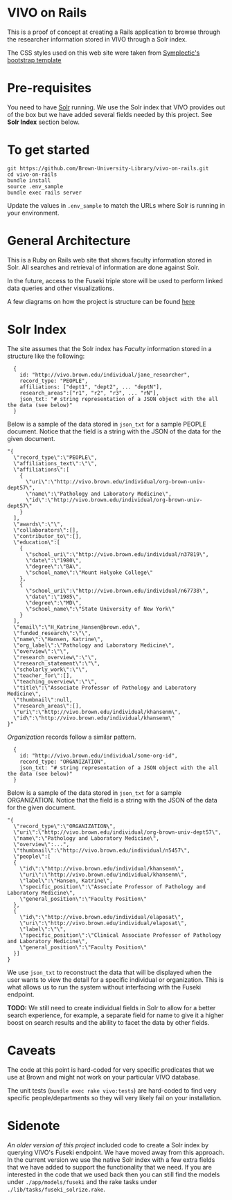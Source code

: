 # VIVO on Rails
This is a proof of concept at creating a Rails application to browse through the
researcher information stored in VIVO through a Solr index.

The CSS styles used on this web site were taken from
[Symplectic's bootstrap template](https://www.digital-science.com/blog/news/introducing-bootstrapped-vivo-symplectic-reimagines-vivo-research-profile-design/)


# Pre-requisites
You need to have [Solr](http://lucene.apache.org/solr/) running. We use the
Solr index that VIVO provides out of the box but we have added several fields
needed by this project. See **Solr Index** section below.


# To get started
```
git https://github.com/Brown-University-Library/vivo-on-rails.git
cd vivo-on-rails
bundle install
source .env_sample
bundle exec rails server
```

Update the values in `.env_sample` to match the URLs where Solr is running in
your environment.


# General Architecture
This is a Ruby on Rails web site that shows faculty information stored in Solr.
All searches and retrieval of information are done against Solr.

In the future, access to the Fuseki triple store will be used to perform linked
data queries and other visualizations.

A few diagrams on how the project is structure can be found
[here](https://docs.google.com/presentation/d/1eXatLlX-VOkjPeJqYRZ7AhzkMK96XrQfykX1rvDdJKE/edit?usp=sharing)


# Solr Index
The site assumes that the Solr index has *Faculty* information stored in a
structure like the following:

````
  {
    id: "http://vivo.brown.edu/individual/jane_researcher",
    record_type: "PEOPLE",
    affiliations: ["dept1", "dept2", ... "deptN"],
    research_areas":["r1", "r2", "r3", ... "rN"],
    json_txt: "# string representation of a JSON object with the all the data (see below)"
  }
````

Below is a sample of the data stored in `json_txt` for a sample PEOPLE document.
Notice that the field is a string with the JSON of the data for the given
document.

```
"{
  \"record_type\":\"PEOPLE\",
  \"affiliations_text\":\"\",
  \"affiliations\":[
    {
      \"uri\":\"http://vivo.brown.edu/individual/org-brown-univ-dept57\",
      \"name\":\"Pathology and Laboratory Medicine\",
      \"id\":\"http://vivo.brown.edu/individual/org-brown-univ-dept57\"
    }
  ],
  \"awards\":\"\",
  \"collaborators\":[],
  \"contributor_to\":[],
  \"education\":[
    {
      \"school_uri\":\"http://vivo.brown.edu/individual/n37819\",
      \"date\":\"1980\",
      \"degree\":\"BA\",
      \"school_name\":\"Mount Holyoke College\"
    },
    {
      \"school_uri\":\"http://vivo.brown.edu/individual/n67738\",
      \"date\":\"1985\",
      \"degree\":\"MD\",
      \"school_name\":\"State University of New York\"
    }
  ],
  \"email\":\"H_Katrine_Hansen@brown.edu\",
  \"funded_research\":\"\",
  \"name\":\"Hansen, Katrine\",
  \"org_label\":\"Pathology and Laboratory Medicine\",
  \"overview\":\"\",
  \"research_overview\":\"\",
  \"research_statement\":\"\",
  \"scholarly_work\":\"\",
  \"teacher_for\":[],
  \"teaching_overview\":\"\",
  \"title\":\"Associate Professor of Pathology and Laboratory Medicine\",
  \"thumbnail\":null,
  \"research_areas\":[],
  \"uri\":\"http://vivo.brown.edu/individual/khansenm\",
  \"id\":\"http://vivo.brown.edu/individual/khansenm\"
}"
```

*Organization* records follow a similar pattern.

````
  {
    id: "http://vivo.brown.edu/individual/some-org-id",
    record_type: "ORGANIZATION",
    json_txt: "# string representation of a JSON object with the all the data (see below)"
  }
````

Below is a sample of the data stored in `json_txt` for a sample ORGANIZATION.
Notice that the field is a string with the JSON of the data for the given
document.

```
"{
  \"record_type\":\"ORGANIZATION\",
  \"uri\":\"http://vivo.brown.edu/individual/org-brown-univ-dept57\",
  \"name\":\"Pathology and Laboratory Medicine\",
  \"overview\":...",
  \"thumbnail\":\"http://vivo.brown.edu/individual/n5457\",
  \"people\":[
  {
    \"id\":\"http://vivo.brown.edu/individual/khansenm\",
    \"uri\":\"http://vivo.brown.edu/individual/khansenm\",
    \"label\":\"Hansen, Katrine\",
    \"specific_position\":\"Associate Professor of Pathology and Laboratory Medicine\",
    \"general_position\":\"Faculty Position\"
  },
  {
    \"id\":\"http://vivo.brown.edu/individual/elaposat\",
    \"uri\":\"http://vivo.brown.edu/individual/elaposat\",
    \"label\":\"\",
    \"specific_position\":\"Clinical Associate Professor of Pathology and Laboratory Medicine\",
    \"general_position\":\"Faculty Position\"
  }]
}
```

We use `json_txt` to reconstruct the data that will be displayed when the user
wants to view the detail for a specific individual or organization. This is what
allows us to run the system without interfacing with the Fuseki endpoint.

**TODO:** We still need to create individual fields in Solr to allow for a better
search experience, for example, a separate field for name to give it a higher
boost on search results and the ability to facet the data by other fields.


# Caveats
The code at this point is hard-coded for very specific predicates that we use
at Brown and might not work on your particular VIVO database.

The unit tests (`bundle exec rake vivo:tests`) are hard-coded to find very
specific people/departments so they will very likely fail on your installation.


# Sidenote
*An older version of this project* included code to create a Solr index by querying
VIVO's Fuseki endpoint. We have moved away from this approach. In the current
version we use the native Solr index with a few extra fields that we have added
to support the functionality that we need. If you are interested in the code
that we used back then you can still find the models under
`./app/models/fuseki` and the rake tasks under `./lib/tasks/fuseki_solrize.rake`.

